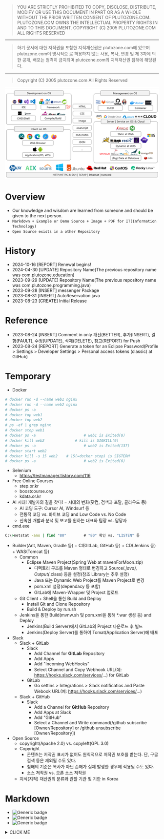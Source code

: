 > YOU ARE STRICTLY PROHIBITED TO COPY, DISCLOSE, DISTRIBUTE, MODIFY OR USE THIS
DOCUMENT IN PART OR AS A WHOLE WITHOUT THE PRIOR WRITTEN CONSENT OF
PLUTOZONE.COM.
PLUTOZONE.COM OWNS THE INTELLECTUAL PROPERTY RIGHTS IN AND TO THIS DOCUMENT.
COPYRIGHT (C) 2005 PLUTOZONE.COM ALL RIGHTS RESERVED
***
> 하기 문서에 대한 저작권을 포함한 지적재산권은 plutozone.com에 있으며 plutozone.com이 명시적으
로 허용하지 않는 사용, 복사, 변경 및 제 3자에 의한 공개, 배포는 엄격히 금지되며
plutozone.com의 지적재산권 침해에 해당된다.
***
> Copyright (C) 2005 plutozone.com All Rights Reserved

![정보기술-개발](./IT-development.png )



# Overview
- Our knowledge and wisdom are learned from someone and should be given to the next person.
- `Markdown + Example or Demo Source + Image + PDF for IT(Information Technology)`
- `Open Source exists in a other Repository`


# History
- 2024-10-16 [REPORT] Renewal begins!
- 2024-04-30 [UPDATE] Repository Name(The previous repository name was com.plutozone.education)
- 2023-09-29 [UPDATE] Repository Name(The previous repository name was com.plutozone.programming.java)
- 2023-09-28 [INSERT] messenger Package
- 2023-08-31 [INSERT] AutoReservation.java
- 2023-08-23 [CREATE] Initial Release


# Reference
- 2023-08-24 [INSERT] Comment in only 개선(BETTER), 추가(INSERT), 결함(FAULT), 수정(UPDATE), 삭제(DELETE), 참고(REPORT) for Push
- 2023-08-24 [REPORT] Generate a token for an Eclipse Password(Profile > Settings > Developer Settings > Personal access tokens (classic) at GitHub)


# Temporary
- Docker
```bash
# docker run -d --name web1 nginx
# docker run -d --name web2 nginx
# docker ps -a
# docker top web1
# docker top web2
# ps -ef | grep nginx
# docker stop web1
# docker ps -a						# web1 is Exited(0)
# docker kill web2				# kill is SIGKILL(9)
# docker ps -a						# web2 is Exited(137)
# docker start web2
# docker kill -s 15 web2	# 15(=docker stop) is SIGTERM
# docker ps -a						# web2 is Exited(0)
```
- Selenium
	- https://testmanager.tistory.com/116
- Free Online Courses
	- step.or.kr
	- boostcourse.org
	- kdata.or.kr
- AI 시대! 개발자의 길을 찾다! = 시대의 변화(닷컴, 검색과 포탈, 클라우드 등)
	- AI 코딩 도구: Cursor AI, Windsurf 등
	- 전통적 코딩 vs. 바이브 코딩 and Low Code vs. No Code
	- 신속한 개발과 분석 및 보고를 원하는 대표와 팀장 vs. 담당자
- cmd.exe
```cmd
C:\>netstat -ano | find "80"		# "80" 확인 vs. "LISTEN" 등
```
- Builder(Ant, Maven, Gradle 등) + CI(GitLab, GitHub 등) + CD(Jenkins 등) + WAS(Tomcat 등)
	- Common
		- Eclipse Maven Project(Spring Web at mavenForMoon.zip)
			- 디렉토리 구조를 Maven 형태로 변경하고 Source(*.java), Output(*.class) 등을 설정(참조 Library는 추후 설정)
			- Java 또는 Dynamic Web Project를 Maven Project로 변경
			- pom.xml 설정(dependacy 등 포함)
			- GitLab에 Maven-Wrapper 및 Project 업로드
	- Git Client + Shell을 통한 Build and Deploy
		- Install Git and Clone Repository
		- Build & Deploy by run.sh
	- Jenkins을 통한 Build(mvnw.sh 및 pom.xml을 통해 *.war 생성 등) and Deploy
		- Jenkins(Build Server)에서 GitLab의 Project 다운로드 후 빌드
		- Jenkins(Deploy Server)를 통하여 Tomat(Application Server)에 배포
- Slack
	- Slack + GitLab
		- Slack
			- Add Channel for **GitLab** Repository
			- Add Apps
			- Add "Incoming WebHooks"
			- Select Channel and Copy Webhook URL(예: https://hooks.slack.com/services/...) for GitLab
		- GitLab
			- Go settins > Integrations > Slack notificatios and Paste Webook URL(예: https://hooks.slack.com/services/...)
	- Slack + GitHub
		- Slack
			- Add a Channel for **GitHub** Repository
			- Add Apps at Slack
			- Add "GitHub"
			- Select a Channel and Write command(/github subscribe [Owner/Repository] or /github unsubscribe [Owner/Repository])
- Open Source
	- copyright(Apache 2.0) vs. copyleft(GPL 3.0)
	- Copyright
		- 콘텐츠는 저작권 표시가 없어도 원칙적으로 저작권 보호를 받는다. 단, 구글 검색 등은 제외될 수도 있다.
		- 침해의 기준은 복사가 아닌 손해가 실제 발생한 경우에 적용될 수도 있다.
		- 소스 저작권 vs. 오픈 소스 저작권
	- 지식(지적) 재산권의 분류와 관할 기관 및 기한 in Korea


# Markdown
- ![Generic badge](https://img.shields.io/badge/IMPORTANT-comment_...-red.svg)
- ![Generic badge](https://img.shields.io/badge/CONFIRM-comment_...-green.svg)
- ![Generic badge](https://img.shields.io/badge/REFERENCE-comment_...-blue.svg)

<details><summary>CLICK ME</summary>
```
pythonprint("hello world!")
```
</details>
